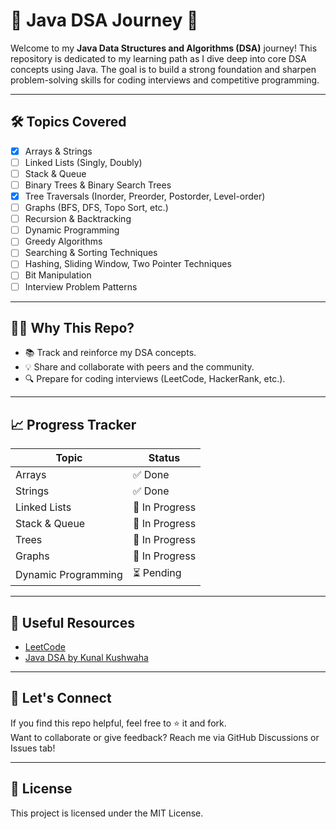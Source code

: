 # 🧠 Java DSA Journey 🚀

Welcome to my **Java Data Structures and Algorithms (DSA)** journey! This repository is dedicated to my learning path as I dive deep into core DSA concepts using Java. The goal is to build a strong foundation and sharpen problem-solving skills for coding interviews and competitive programming.

---

## 🛠️ Topics Covered

- [x] Arrays & Strings  
- [ ] Linked Lists (Singly, Doubly)  
- [ ] Stack & Queue  
- [ ] Binary Trees & Binary Search Trees  
- [x] Tree Traversals (Inorder, Preorder, Postorder, Level-order)  
- [ ] Graphs (BFS, DFS, Topo Sort, etc.)  
- [ ] Recursion & Backtracking  
- [ ] Dynamic Programming  
- [ ] Greedy Algorithms  
- [ ] Searching & Sorting Techniques  
- [ ] Hashing, Sliding Window, Two Pointer Techniques  
- [ ] Bit Manipulation  
- [ ] Interview Problem Patterns

---

## 🧑‍💻 Why This Repo?

- 📚 Track and reinforce my DSA concepts.
- 💡 Share and collaborate with peers and the community.
- 🔍 Prepare for coding interviews (LeetCode, HackerRank, etc.).

---

## 📈 Progress Tracker

| Topic                | Status  |
|---------------------|---------|
| Arrays              | ✅ Done |
| Strings             | ✅ Done |
| Linked Lists        | 🔄 In Progress |
| Stack & Queue       | 🔄 In Progress |
| Trees               | 🔄 In Progress |
| Graphs              | 🔄 In Progress |
| Dynamic Programming | ⏳ Pending |

---

## 🔗 Useful Resources

- [LeetCode](https://leetcode.com/u/VinothkumarMP/)
- [Java DSA by Kunal Kushwaha](https://youtube.com/@KunalKushwaha)

---

## 🙌 Let's Connect

If you find this repo helpful, feel free to ⭐ it and fork.  
Want to collaborate or give feedback? Reach me via GitHub Discussions or Issues tab!

---

## 📄 License

This project is licensed under the MIT License.